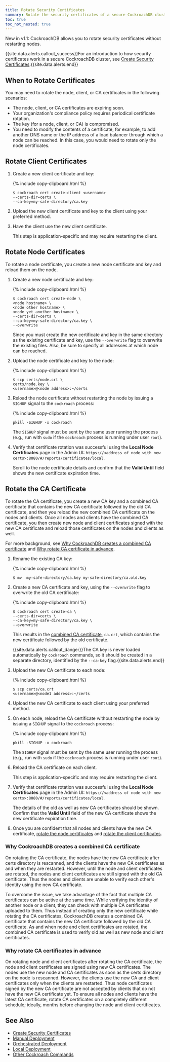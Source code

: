 ```yaml
---
title: Rotate Security Certificates
summary: Rotate the security certificates of a secure CockroachDB cluster by creating and reloading new certificates.
toc: true
toc_not_nested: true
---
```


<span class="[version](cluster-settings.html#setting-version)-tag">New in v1.1:</span> CockroachDB allows you to rotate security certificates without restarting nodes.

{{site.data.alerts.callout_success}}For an introduction to how security certificates work in a secure CockroachDB cluster, see <a href="create-security-certificates.html">Create Security Certificates</a>.{{site.data.alerts.end}}


## When to Rotate Certificates

You may need to rotate the node, client, or CA certificates in the following scenarios:

- The node, client, or CA certificates are expiring soon.
- Your organization's compliance policy requires periodical certificate rotation.
- The key (for a node, client, or CA) is compromised.
- You need to modify the contents of a certificate, for example, to add another DNS name or the IP address of a load balancer through which a node can be reached. In this case, you would need to rotate only the node certificates.

## Rotate Client Certificates

1. Create a new client certificate and key:

    {% include copy-clipboard.html %}
    ~~~ shell
    $ cockroach cert create-client <username>
    --certs-dir=certs \
    --ca-key=my-safe-directory/ca.key
    ~~~

2. Upload the new client certificate and key to the client using your preferred method.

3. Have the client use the new client certificate.

    This step is application-specific and may require restarting the client.

## Rotate Node Certificates

To rotate a node certificate, you create a new node certificate and key and reload them on the node.

1. Create a new node certificate and key:

    {% include copy-clipboard.html %}
    ~~~ shell
    $ cockroach cert create-node \
    <node hostname> \
    <node other hostname> \
    <node yet another hostname> \
    --certs-dir=certs \
    --ca-key=my-safe-directory/ca.key \
    --overwrite
    ~~~

    Since you must create the new certificate and key in the same directory as the existing certificate and key, use the `--overwrite` flag to overwrite the existing files. Also, be sure to specify all addresses at which node can be reached.

2. Upload the node certificate and key to the node:

    {% include copy-clipboard.html %}
    ~~~ shell
    $ scp certs/node.crt \
    certs/node.key \
    <username>@<node address>:~/certs
    ~~~

3. Reload the node certificate without restarting the node by issuing a `SIGHUP` signal to the `cockroach` process:

    {% include copy-clipboard.html %}
    ~~~ shell
    pkill -SIGHUP -x cockroach
    ~~~

    The `SIGHUP` signal must be sent by the same user running the process (e.g., run with `sudo` if the `cockroach` process is running under user `root`).

4. Verify that certificate rotation was successful using the **Local Node Certificates** page in the Admin UI: `https://<address of node with new certs>:8080/#/reports/certificates/local`.

    Scroll to the node certificate details and confirm that the **Valid Until** field shows the new certificate expiration time.

## Rotate the CA Certificate

To rotate the CA certificate, you create a new CA key and a combined CA certificate that contains the new CA certificate followed by the old CA certificate, and then you reload the new combined CA certificate on the nodes and clients. Once all nodes and clients have the combined CA certificate, you then create new node and client certificates signed with the new CA certificate and reload those certificates on the nodes and clients as well.

For more background, see [Why CockroachDB creates a combined CA certificate](rotate-certificates.html#why-cockroachdb-creates-a-combined-ca-certificate) and [Why rotate CA certificate in advance](rotate-certificates.html#why-rotate-ca-certificates-in-advance).

1. Rename the existing CA key:

    {% include copy-clipboard.html %}
    ~~~ shell
    $ mv  my-safe-directory/ca.key my-safe-directory/ca.old.key
    ~~~

2. Create a new CA certificate and key, using the `--overwrite` flag to overwrite the old CA certificate:

    {% include copy-clipboard.html %}
    ~~~ shell
    $ cockroach cert create-ca \
    --certs-dir=certs \
    --ca-key=my-safe-directory/ca.key \
    --overwrite
    ~~~

    This results in the [combined CA certificate](rotate-certificates.html#why-cockroachdb-creates-a-combined-ca-certificate), `ca.crt`, which contains the new certificate followed by the old certificate.

    {{site.data.alerts.callout_danger}}The CA key is never loaded automatically by <code>cockroach</code> commands, so it should be created in a separate directory, identified by the <code>--ca-key</code> flag.{{site.data.alerts.end}}

2. Upload the new CA certificate to each node:

    {% include copy-clipboard.html %}
    ~~~ shell
    $ scp certs/ca.crt
    <username>@<node1 address>:~/certs
    ~~~

3. Upload the new CA certificate to each client using your preferred method.

4. On each node, reload the CA certificate without restarting the node by issuing a `SIGHUP` signal to the `cockroach` process:

    {% include copy-clipboard.html %}
    ~~~ shell
    pkill -SIGHUP -x cockroach
    ~~~

    The `SIGHUP` signal must be sent by the same user running the process (e.g., run with `sudo` if the `cockroach` process is running under user `root`).

5. Reload the CA certificate on each client.

    This step is application-specific and may require restarting the client.

6. Verify that certificate rotation was successful using the **Local Node Certificates** page in the Admin UI: `https://<address of node with new certs>:8080/#/reports/certificates/local`.

    The details of the old as well as new CA certificates should be shown. Confirm that the **Valid Until** field of the new CA certificate shows the new certificate expiration time.

7. Once you are confident that all nodes and clients have the new CA certificate, [rotate the node certificates](#rotate-node-certificates) and [rotate the client certificates](#rotate-client-certificates).

### Why CockroachDB creates a combined CA certificate

On rotating the CA certificate, the nodes have the new CA certificate after certs directory is rescanned, and the clients have the new CA certificates as and when they are restarted. However, until the node and client certificates are rotated, the nodes and client certificates are still signed with the old CA certificate. Thus the nodes and clients are unable to verify each other's identity using the new CA certificate.

To overcome the issue, we take advantage of the fact that multiple CA certificates can be active at the same time. While verifying the identity of another node or a client, they can check with multiple CA certificates uploaded to them. Thus instead of creating only the new certificate while rotating the CA certificates, CockroachDB creates a combined CA certificate that contains the new CA certificate followed by the old CA certificate. As and when node and client certificates are rotated, the combined CA certificate is used to verify old as well as new node and client certificates.

### Why rotate CA certificates in advance

On rotating node and client certificates after rotating the CA certificate, the node and client certificates are signed using new CA certificates. The nodes use the new node and CA certificates as soon as the certs directory on the node is rescanned. However, the clients use the new CA and client certificates only when the clients are restarted. Thus node certificates signed by the new CA certificate are not accepted by clients that do not have the new CA certificate yet. To ensure all nodes and clients have the latest CA certificate, rotate CA certificates on a completely different schedule; ideally, months before changing the node and client certificates.

## See Also

- [Create Security Certificates](create-security-certificates.html)
- [Manual Deployment](manual-deployment.html)
- [Orchestrated Deployment](orchestration.html)
- [Local Deployment](secure-a-cluster.html)
- [Other Cockroach Commands](cockroach-commands.html)
